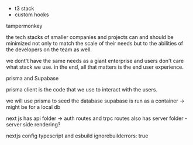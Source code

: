 
- t3 stack
- custom hooks




tampermonkey

the tech stacks of smaller companies and projects can and should be minimized not only to match the scale of their needs but to the abilities of the developers on the team as well.

we dont't have the same needs as a giant enterprise
and users don't care what stack we use. in the end, all that matters is the end user experience.




prisma and Supabase

prisma client is the code that we use to interact with the users. 

we will use prisma to seed the database
supabase is run as a container -> might be for a local db


next js has api folder -> auth routes and trpc routes
also has server folder - server side rendering?


nextjs config typescript and esbuild ignorebuilderrors: true